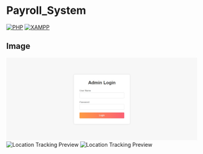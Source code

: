 # Payroll_System
[![PHP](https://img.shields.io/badge/PHP-8.2.12-777BB4?style=flat&logo=php&logoColor=white)](https://www.php.net/)
[![XAMPP](https://img.shields.io/badge/XAMPP-3.3.0-FB7A24?style=flat&logo=apache&logoColor=white)](https://www.apachefriends.org/)

## Image
<img src="https://github.com/parthnaath/payroll_system/blob/c858cb39cae1913d15033aaac672981a4f49e338/login.jpg" width="1000" alt="Location Tracking Preview"> 
<img src="https://github.com/parthnaath/LocationTrackerApp/blob/65f00508582f9984076f09a53b86814885866696/save-records.jpg?raw=true" width="400" alt="Location Tracking Preview"> 
<img src="https://github.com/parthnaath/LocationTrackerApp/blob/21215d9a033cc63780fcf732263be3b9cf3885c8/Update.jpg?raw=true" width="400" alt="Location Tracking Preview"> 

